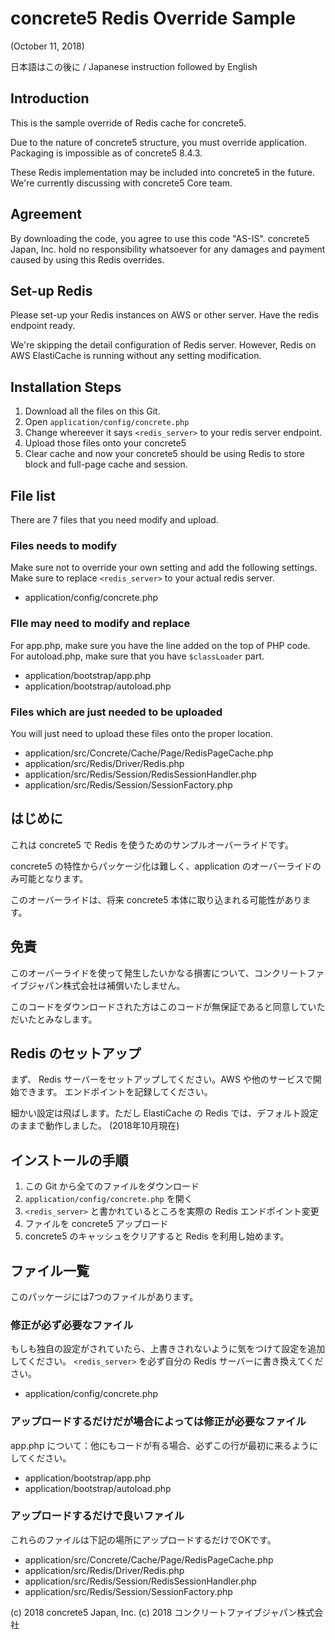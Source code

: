 # concrete5 Redis Override Sample

(October 11, 2018)

日本語はこの後に / Japanese instruction followed by English

## Introduction

This is the sample override of Redis cache for concrete5.

Due to the nature of concrete5 structure, you must override application. Packaging is impossible as of concrete5 8.4.3.

These Redis implementation may be included into concrete5 in the future. We're currently discussing with concrete5 Core team.

## Agreement

By downloading the code, you agree to use this code "AS-IS". concrete5 Japan, Inc. hold no responsibility whatsoever for any damages and payment caused by using this Redis overrides.

## Set-up Redis

Please set-up your Redis instances on AWS or other server.
Have the redis endpoint ready.

We're skipping the detail configuration of Redis server. However, Redis on AWS ElastiCache is running without any setting modification.

## Installation Steps

1. Download all the files on this Git.
1. Open `application/config/concrete.php` 
1. Change whereever it says `<redis_server>` to
 your redis server endpoint.
1. Upload those files onto your concrete5
1. Clear cache and now your concrete5 should be using Redis to store block and full-page cache and session.


## File list

There are 7 files that you need modify and upload.

### Files needs to modify

Make sure not to override your own setting and add the following settings. Make sure to replace `<redis_server>` to your actual redis server.

- application/config/concrete.php

### FIle may need to modify and replace

For app.php, make sure you have the line added on the top of PHP code.
For autoload.php, make sure that you have `$classLoader` part.

- application/bootstrap/app.php
- application/bootstrap/autoload.php

### Files which are just needed to be uploaded

You will just need to upload these files onto the proper location.

- application/src/Concrete/Cache/Page/RedisPageCache.php
- application/src/Redis/Driver/Redis.php
- application/src/Redis/Session/RedisSessionHandler.php
- application/src/Redis/Session/SessionFactory.php

## はじめに

これは concrete5 で Redis を使うためのサンプルオーバーライドです。

concrete5 の特性からパッケージ化は難しく、application のオーバーライドのみ可能となります。

このオーバーライドは、将来 concrete5 本体に取り込まれる可能性があります。

## 免責

このオーバーライドを使って発生したいかなる損害について、コンクリートファイブジャパン株式会社は補償いたしません。

このコードをダウンロードされた方はこのコードが無保証であると同意していただいたとみなします。

## Redis のセットアップ

まず、 Redis サーバーをセットアップしてください。AWS や他のサービスで開始できます。
エンドポイントを記録してください。

細かい設定は飛ばします。ただし ElastiCache の Redis では、デフォルト設定のままで動作しました。 (2018年10月現在)

## インストールの手順

1. この Git から全てのファイルをダウンロード
1. `application/config/concrete.php` を開く
1. `<redis_server>` と書かれているところを実際の Redis エンドポイント変更
1. ファイルを concrete5 アップロード
1. concrete5 のキャッシュをクリアすると Redis を利用し始めます。


## ファイル一覧

このパッケージには7つのファイルがあります。

### 修正が必ず必要なファイル

もしも独自の設定がされていたら、上書きされないように気をつけて設定を追加してください。 `<redis_server>` を必ず自分の Redis サーバーに書き換えてください。

- application/config/concrete.php

### アップロードするだけだが場合によっては修正が必要なファイル

app.php について：他にもコードが有る場合、必ずこの行が最初に来るようにしてください。

- application/bootstrap/app.php
- application/bootstrap/autoload.php

### アップロードするだけで良いファイル

これらのファイルは下記の場所にアップロードするだけでOKです。

- application/src/Concrete/Cache/Page/RedisPageCache.php
- application/src/Redis/Driver/Redis.php
- application/src/Redis/Session/RedisSessionHandler.php
- application/src/Redis/Session/SessionFactory.php


(c) 2018 concrete5 Japan, Inc.
(c) 2018 コンクリートファイブジャパン株式会社